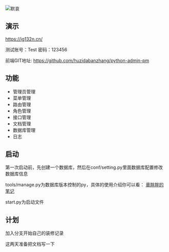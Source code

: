 ![默哀](https://github.com/huzidabanzhang/python-admin/blob/master/trunk/static/image/markdown/desktop.jpg "默哀")

## 演示
  https://ig132n.cn/
  
  测试账号：Test 密码：123456
  
  前端GIT地址: https://github.com/huzidabanzhang/python-admin-pm
  
## 功能

* 管理员管理
* 菜单管理
* 路由管理
* 角色管理
* 接口管理
* 文档管理
* 数据库管理
* 日志

## 启动
  第一次启动前，先创建一个数据库，然后在conf/setting.py里面数据库配置修改数据库信息
  
  tools/manage.py为数据库版本控制的py，具体的使用介绍你可以看： [章胖胖的笔记](https://huzidabanzhang.github.io/notes/2020-03-30.html#python-flask-migrate-%E8%BF%81%E7%A7%BB%E6%95%B0%E6%8D%AE%E5%BA%93 "章胖胖的笔记")
  
  start.py为启动文件
  
## 计划
  加入分支开始自己的装修记录
  
  这两天准备把文档写一下
